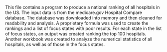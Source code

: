 
This file contains a program to produce a national ranking of all hospitals in the US. The  input data is from the medicare.gov Hospital Compare database. The database was downloaded into memory and then cleaned for readability and analysis. A proprietary formula was used to create the rankings and a list of focus states with poor results. For each state in the list of focus states, an output was created ranking the top 100 hospitals. Another workbook was created to analyze the numerical statistics of all hospitals, as well as of those in the focus states.    
